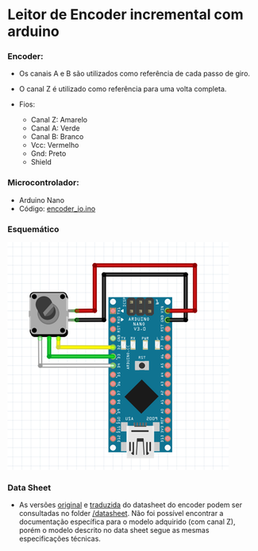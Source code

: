 # Leitor de Encoder incremental com arduino

### Encoder:
  - Os canais A e B são utilizados como referência de cada passo de giro.
  - O canal Z é utilizado como referência para uma volta completa.
    
  - Fios:
      - Canal Z: Amarelo
      - Canal A: Verde
      - Canal B: Branco
      - Vcc: Vermelho
      - Gnd: Preto
      - Shield
        
  ### Microcontrolador:
   - Arduino Nano
   - Código: [encoder_io.ino](https://github.com/gmc-b/Arduino_Encoder_IO/blob/main/encoder_io/encoder_io.ino)
    
  ### Esquemático
  ![Esquemático](https://github.com/gmc-b/Arduino_Encoder_IO/blob/main/img/esquematico.png)

  ### Data Sheet 
  - As versões [original](https://github.com/gmc-b/Arduino_Encoder_IO/blob/main/datasheet/LPD3806-360BM_original_chin%C3%AAs.PDF) e [traduzida](https://github.com/gmc-b/Arduino_Encoder_IO/blob/main/datasheet/LPD3806-360BM_traduzido_portugues.pdf) do datasheet do encoder podem ser consultadas no folder [/datasheet](https://github.com/gmc-b/Arduino_Encoder_IO/tree/main/datasheet). Não foi possível encontrar a documentação específica para o modelo adquirido (com canal Z), porém o modelo descrito no data sheet segue as mesmas especificações técnicas.
